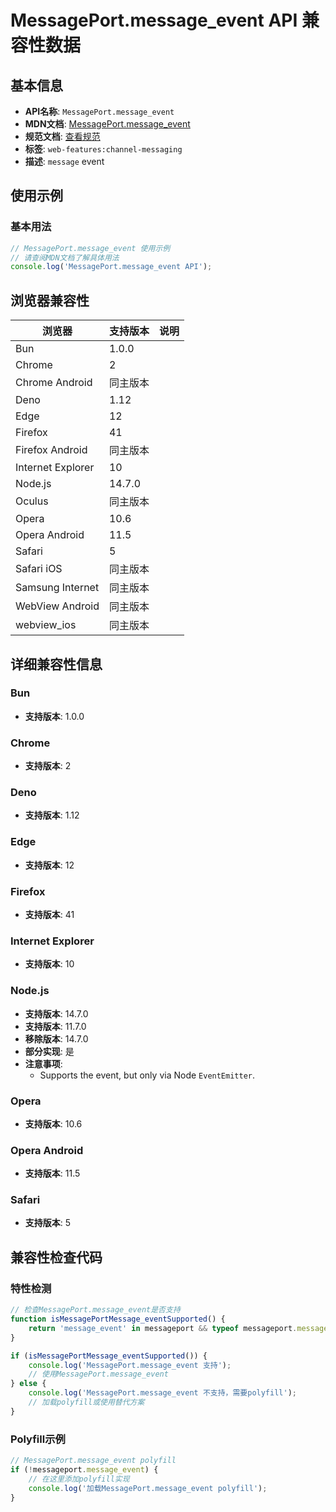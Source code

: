 # MessagePort.message_event API 兼容性数据

## 基本信息

- **API名称**: `MessagePort.message_event`
- **MDN文档**: [MessagePort.message_event](https://developer.mozilla.org/docs/Web/API/MessagePort/message_event)
- **规范文档**: [查看规范](https://html.spec.whatwg.org/multipage/indices.html#event-message,https://html.spec.whatwg.org/multipage/web-messaging.html#handler-messageport-onmessage)
- **标签**: `web-features:channel-messaging`
- **描述**: `message` event

## 使用示例

### 基本用法

```javascript
// MessagePort.message_event 使用示例
// 请查阅MDN文档了解具体用法
console.log('MessagePort.message_event API');
```

## 浏览器兼容性

| 浏览器 | 支持版本 | 说明 |
|--------|----------|------|
| Bun | 1.0.0 |  |
| Chrome | 2 |  |
| Chrome Android | 同主版本 |  |
| Deno | 1.12 |  |
| Edge | 12 |  |
| Firefox | 41 |  |
| Firefox Android | 同主版本 |  |
| Internet Explorer | 10 |  |
| Node.js | 14.7.0 |  |
| Oculus | 同主版本 |  |
| Opera | 10.6 |  |
| Opera Android | 11.5 |  |
| Safari | 5 |  |
| Safari iOS | 同主版本 |  |
| Samsung Internet | 同主版本 |  |
| WebView Android | 同主版本 |  |
| webview_ios | 同主版本 |  |

## 详细兼容性信息

### Bun

- **支持版本**: 1.0.0

### Chrome

- **支持版本**: 2

### Deno

- **支持版本**: 1.12

### Edge

- **支持版本**: 12

### Firefox

- **支持版本**: 41

### Internet Explorer

- **支持版本**: 10

### Node.js

- **支持版本**: 14.7.0
- **支持版本**: 11.7.0
- **移除版本**: 14.7.0
- **部分实现**: 是
- **注意事项**:
  - Supports the event, but only via Node `EventEmitter`.

### Opera

- **支持版本**: 10.6

### Opera Android

- **支持版本**: 11.5

### Safari

- **支持版本**: 5

## 兼容性检查代码

### 特性检测

```javascript
// 检查MessagePort.message_event是否支持
function isMessagePortMessage_eventSupported() {
    return 'message_event' in messageport && typeof messageport.message_event === 'function';
}

if (isMessagePortMessage_eventSupported()) {
    console.log('MessagePort.message_event 支持');
    // 使用MessagePort.message_event
} else {
    console.log('MessagePort.message_event 不支持，需要polyfill');
    // 加载polyfill或使用替代方案
}
```

### Polyfill示例

```javascript
// MessagePort.message_event polyfill
if (!messageport.message_event) {
    // 在这里添加polyfill实现
    console.log('加载MessagePort.message_event polyfill');
}
```

